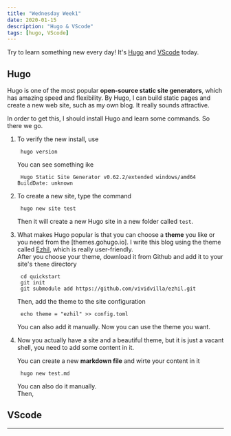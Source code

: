```yaml
---
title: "Wednesday Week1"
date: 2020-01-15
description: "Hugo & VScode"
tags: [hugo, VScode]
---
```




Try to learn something new every day! It's [Hugo][] and [VScode][] today.  

## Hugo  

Hugo is one of the most popular **open-source static site generators**, which has amazing speed and flexibility. By Hugo, I can build static pages and create a new web site, such as my own blog. It really sounds attractive.  

In order to get this, I should install Hugo and learn some commands. So there we go.

1. To verify the new install, use  

        hugo version  
    
    You can see something ike  
    
        Hugo Static Site Generator v0.62.2/extended windows/amd64 BuildDate: unknown  
2. To create a new site, type the command  

        hugo new site test  
    
    Then it will create a new Hugo site in a new folder called `test`.

3. What makes Hugo popular is that you can choose a **theme** you like or you need from the [themes.gohugo.io].  I write this blog using the theme called [Ezhil][], which is really user-friendly.  
After you choose your theme, download it from Github and add it to your site's `theme` directory  

        cd quickstart
        git init
        git submodule add https://github.com/vividvilla/ezhil.git   
    Then, add the theme to the site configuration  

        echo theme = "ezhil" >> config.toml  
    You can also add it manually.
    Now you can use the theme you want.  
4. Now you actually have a site and a beautiful theme, but it is just a vacant shell, you need to add some content in it.  

    You can create a new **markdown file** and wirte your content in it  

        hugo new test.md     

    You can also do it manually.  
    Then, 

## VScode  



**************************





[Hugo]: https://gohugo.io/
[VScode]: https://code.visualstudio.com/
[Ezhil]: https://github.com/vividvilla/ezhil
